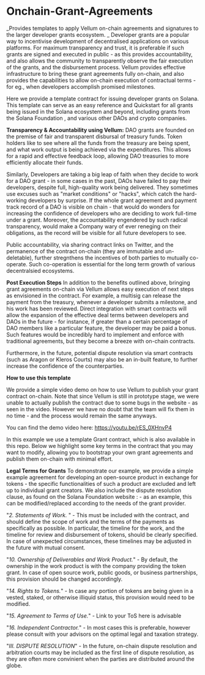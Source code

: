 # Onchain-Grant-Agreements
_Provides templates to apply Vellum on-chain agreements and signatures to the larger developer grants ecosystem.
_
Developer grants are a popular way to incentivise development of decentralised applications on various platforms. For maximum transparency and trust, it is preferable if such grants are signed and executed in public - as this provides accountability, and also allows the community to transparently observe the fair execution of the grants, and the disbursement process. Vellum provides effective infrastructure to bring these grant agreements fully on-chain, and also provides the capabilities to allow on-chain execution of contractual terms - for eg., when developers accomplish promised milestones.

Here we provide a template contract for issuing developer grants on Solana. This template can serve as an easy reference and Quickstart for all grants being issued in the Solana ecosystem and beyond, including grants from the Solana Foundation , and various other DAOs and crypto companies.


**Transparency & Accountability using Vellum:**
DAO grants are founded on the premise of fair and transparent disbursal of treasury funds. Token holders like to see where all the funds from the treasury are being spent, and what work output is being achieved via the expenditures. This allows for a rapid and effective feedback loop, allowing DAO treasuries to more efficiently allocate their funds.

Similarly, Developers are taking a big leap of faith when they decide to work for a DAO grant - in some cases in the past, DAOs have failed to pay their developers, despite full, high-quality work being delivered. They sometimes use excuses such as "market conditions" or "hacks", which catch the hard-working developers by surprise. If the whole grant agreement and payment track record of a DAO is visible on chain - that would do wonders for increasing the confidence of developers who are deciding to work full-time under a grant. Moreover, the accountability engendered by such radical transparency, would make a Company wary of ever reneging on their obligations, as the record will be visible for all future developers to see.

Public accountability, via sharing contract links on Twitter, and the permanence of the contract on-chain (they are immutable and un-deletable), further stregnthens the incentives of both parties to mutually co-operate. Such co-operation is essential for the long term growth of various decentralsied ecosystems.


**Post Execution Steps**
In addition to the benefits outlined above, bringing grant agreements on-chain via Vellum allows easy execution of next steps as envisioned in the contract. For example, a multisig can release the payment from the treasury, whenever a developer submits a milestone, and his work has been reviewed. Direct integration with smart contracts will allow the expansion of the effective deal terms between developers and DAOs in the future - for instance, if greater than a certain percentage of DAO members like a particular feature, the developer may be paid a bonus. Such features would be incredibly hard to implement and enforce with traditional agreements, but they become a breeze with on-chain contracts.

Furthermore, in the future, potential dispute resolution via smart contracts (such as Aragon or Kleros Courts) may also be an in-built feature, to further increase the confidence of the counterparties.

**How to use this template**

We provide a simple video demo on how to use Vellum to publish your grant contract on-chain. Note that since Vellum is still in prototype stage, we were unable to actually publish the contract due to some bugs in the website - as seen in the video. However we have no doubt that the team will fix them in no time - and the process would remain the same anyways.

You can find the demo video here: https://youtu.be/rES_0XHnvP4 

In this example we use a template Grant contract, which is also available in this repo. Below we highlight some key terms in the contract that you may want to modify, allowing you to bootstrap your own grant agreements and publish them on-chain with minimal effort.

**Legal Terms for Grants**
To demonstrate our example, we provide a simple example agreement for developing an open-source product in exchange for tokens  - the specific functionalities of such a product are excluded and left up to individual grant creators. We also include the dispute resolution clause, as found on the Solana Foundation website :  - as an example, this can be modified/replaced according to the needs of the grant provider.

"_2. Statements of Work._ " - This must be included with the contract, and should define the scope of work and the terms of the payments as specifically as possible. In particular, the timeline for the work, and the timeline for review and disbursement of tokens, should be clearly specified. In case of unexpected circumstances, these timelines may be adjusted in the future with mutual consent.

"_10. Ownership of Deliverables and Work Product._" - By default, the ownership in the work product is with the company providing the token grant. In case of open source work, public goods, or business partnerships, this provision should be changed accordingly.

"_14. Rights to Tokens._" - In case any portion of tokens are being given in a vested, staked, or otherwise illiquid status, this provision would need to be modified.

"_15. Agreement to Terms of Use._" - Link to your ToS here is advisable

"_16. Independent Contractor._" - In most cases this is preferable, however please consult with your advisors on the optimal legal and taxation strategy.

"_III. DISPUTE RESOLUTION_" - In the future, on-chain dispute resolution and arbitration courts may be included as the first line of dispute resolution, as they are often more convinient when the parties are distributed around the globe.

